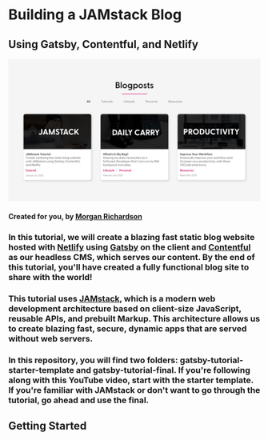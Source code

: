 # **Building a JAMstack Blog**
## Using Gatsby, Contentful, and Netlify

![](mockups/blogposts.png)
#### **Created for you, by [Morgan Richardson](https://www.instagram.com/morgan.codes)**

### In this tutorial, we will create a blazing fast static blog website hosted with [Netlify](https://www.netlify.com) using [Gatsby](https://www.gatsbyjs.org) on the client and [Contentful](https://www.contentful.com) as our headless CMS, which serves our content. By the end of this tutorial, you'll have created a fully functional blog site to share with the world! 

### This tutorial uses [JAMstack](https://jamstack.org/), which is a modern web development architecture based on client-size **J**avaScript, reusable **A**PIs, and prebuilt **M**arkup. This architecture allows us to create blazing fast, secure, dynamic apps that are served without web servers.

### In this repository, you will find two folders: gatsby-tutorial-starter-template and gatsby-tutorial-final. If you're following along with this YouTube video, start with the starter template. If you're familiar with JAMstack or don't want to go through the tutorial, go ahead and use the final. 

## **Getting Started**
